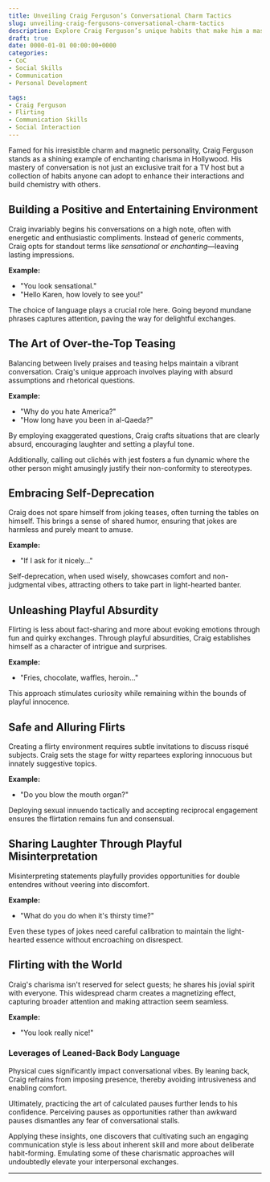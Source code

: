```yaml
---
title: Unveiling Craig Ferguson’s Conversational Charm Tactics
slug: unveiling-craig-fergusons-conversational-charm-tactics
description: Explore Craig Ferguson’s unique habits that make him a master of social interaction and how you can apply these in your own conversations.
draft: true
date: 0000-01-01 00:00:00+0000
categories:
- CoC
- Social Skills
- Communication
- Personal Development

tags:
- Craig Ferguson
- Flirting
- Communication Skills
- Social Interaction
---
```


Famed for his irresistible charm and magnetic personality, Craig Ferguson stands as a shining example of enchanting charisma in Hollywood. His mastery of conversation is not just an exclusive trait for a TV host but a collection of habits anyone can adopt to enhance their interactions and build chemistry with others.

## Building a Positive and Entertaining Environment

Craig invariably begins his conversations on a high note, often with energetic and enthusiastic compliments. Instead of generic comments, Craig opts for standout terms like *sensational* or *enchanting*—leaving lasting impressions.

**Example:**

- "You look sensational."
- "Hello Karen, how lovely to see you!"

The choice of language plays a crucial role here. Going beyond mundane phrases captures attention, paving the way for delightful exchanges.

## The Art of Over-the-Top Teasing

Balancing between lively praises and teasing helps maintain a vibrant conversation. Craig's unique approach involves playing with absurd assumptions and rhetorical questions.

**Example:**

- "Why do you hate America?"
- "How long have you been in al-Qaeda?"

By employing exaggerated questions, Craig crafts situations that are clearly absurd, encouraging laughter and setting a playful tone.

Additionally, calling out clichés with jest fosters a fun dynamic where the other person might amusingly justify their non-conformity to stereotypes.

## Embracing Self-Deprecation

Craig does not spare himself from joking teases, often turning the tables on himself. This brings a sense of shared humor, ensuring that jokes are harmless and purely meant to amuse.

**Example:**

- "If I ask for it nicely..."

Self-deprecation, when used wisely, showcases comfort and non-judgmental vibes, attracting others to take part in light-hearted banter.

## Unleashing Playful Absurdity

Flirting is less about fact-sharing and more about evoking emotions through fun and quirky exchanges. Through playful absurdities, Craig establishes himself as a character of intrigue and surprises.

**Example:**

- "Fries, chocolate, waffles, heroin..."

This approach stimulates curiosity while remaining within the bounds of playful innocence.

## Safe and Alluring Flirts

Creating a flirty environment requires subtle invitations to discuss risqué subjects. Craig sets the stage for witty repartees exploring innocuous but innately suggestive topics.

**Example:**

- "Do you blow the mouth organ?"

Deploying sexual innuendo tactically and accepting reciprocal engagement ensures the flirtation remains fun and consensual.

## Sharing Laughter Through Playful Misinterpretation

Misinterpreting statements playfully provides opportunities for double entendres without veering into discomfort.

**Example:**

- "What do you do when it's thirsty time?"

Even these types of jokes need careful calibration to maintain the light-hearted essence without encroaching on disrespect.

## Flirting with the World

Craig's charisma isn't reserved for select guests; he shares his jovial spirit with everyone. This widespread charm creates a magnetizing effect, capturing broader attention and making attraction seem seamless.

**Example:**

- "You look really nice!"

### Leverages of Leaned-Back Body Language

Physical cues significantly impact conversational vibes. By leaning back, Craig refrains from imposing presence, thereby avoiding intrusiveness and enabling comfort.

Ultimately, practicing the art of calculated pauses further lends to his confidence. Perceiving pauses as opportunities rather than awkward pauses dismantles any fear of conversational stalls.

Applying these insights, one discovers that cultivating such an engaging communication style is less about inherent skill and more about deliberate habit-forming. Emulating some of these charismatic approaches will undoubtedly elevate your interpersonal exchanges.

---
